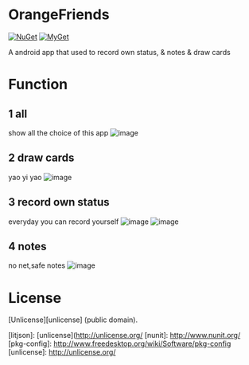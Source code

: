 OrangeFriends
=======

[![NuGet](https://img.shields.io/nuget/v/LitJson.svg)](https://www.nuget.org/packages/LitJson) [![MyGet](https://img.shields.io/myget/litjson/vpre/LitJson.svg?label=myget)](https://www.myget.org/gallery/litjson)

A android app that used to record own status, & notes & draw cards


# Function
## 1 all
show all the choice of this app
![image](https://github.com/CSeven19/OrangeFriends/blob/master/show/1.png)
## 2 draw cards
yao yi yao
![image](https://github.com/CSeven19/OrangeFriends/blob/master/show/2.png)
## 3 record own status
everyday you can record yourself
![image](https://github.com/CSeven19/OrangeFriends/blob/master/show/3.png)
![image](https://github.com/CSeven19/OrangeFriends/blob/master/show/4.png)
## 4 notes
no net,safe notes
![image](https://github.com/CSeven19/OrangeFriends/blob/master/show/5.png)


# License

[Unlicense][unlicense] (public domain).

[mygetgallery]: [https://www.myget.org/gallery/litjson]
[litjson]: [unlicense](http://unlicense.org/
[nunit]: http://www.nunit.org/
[pkg-config]: http://www.freedesktop.org/wiki/Software/pkg-config
[unlicense]: http://unlicense.org/
